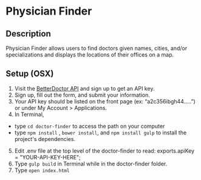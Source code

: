 # Physician Finder #

## Description
Physician Finder allows users to find doctors given names, cities, and/or specializations and displays the locations of their offices on a map.


## Setup (OSX)

1. Visit the [BetterDoctor API](https://developer.betterdoctor.com/) and sign up to get an API key.  
2. Sign up, fill out the form, and submit your information.
3. Your API key should be listed on the front page (ex: “a2c356ibgh44…..”) or under My Account > Applications.
4. In Terminal,
  * type `cd doctor-finder` to access the path on your computer
  * type `npm install` , `bower install`, and `npm install gulp` to install the project's dependencies.
5. Edit .env file at the top level of the doctor-finder to read: exports.apiKey = "YOUR-API-KEY-HERE";
6. Type `gulp build` in Terminal while in the doctor-finder folder.
7. Type `open index.html` 
